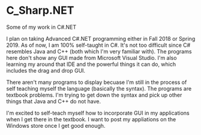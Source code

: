 # C_Sharp.NET
Some of my work in C#.NET

I plan on taking Advanced C#.NET programming either in Fall 2018 or Spring 2019. As of now, I am 100% self-taught in C#.
It's not too difficult since C# resembles Java and C++ (both which I'm very familiar with). The programs here don't show any
GUI made from Microsoft Visual Studio. I'm also learning my around that IDE and the powerful things it can do, which includes
the drag and drop GUI. 

There aren't many programs to display becuase I'm still in the process of self teaching myself the language (basically the syntax). 
The programs are textbook problems. I'm trying to get down the syntax and pick up other things that Java and C++ do not have. 

I'm excited to self-teach myself how to incorporate GUI in my applications when I get there in the textbook.
I want to post my appliations on the Windows store once I get good enough.
